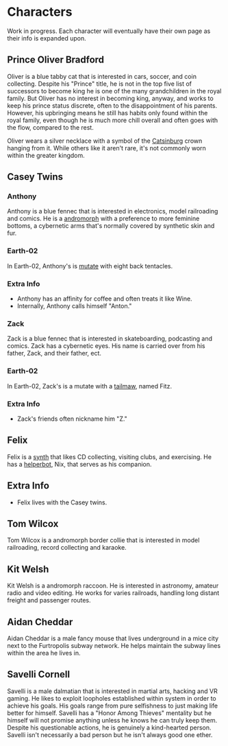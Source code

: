 # Characters

Work in progress. Each character will eventually have their own page as their info is expanded upon.

## Prince Oliver Bradford

Oliver is a blue tabby cat that is interested in cars, soccer, and coin collecting. Despite his "Prince" title, he is not in the top five list of successors to become king he is one of the many grandchildren in the royal family. But Oliver has no interest in becoming king, anyway, and works to keep his prince status discrete, often to the disappointment of his parents. However, his upbringing means he still has habits only found within the royal family, even though he is much more chill overall and often goes with the flow, compared to the rest. 

Oliver wears a silver necklace with a symbol of the [Catsinburg](./universe/locations.md) crown hanging from it. While others like it aren't rare, it's not commonly worn within the greater kingdom.

## Casey Twins

### Anthony

Anthony is a blue fennec that is interested in electronics, model railroading and comics. He is a [andromorph](./genetics/andromorph.md) with a preference to more feminine bottoms, a cybernetic arms that's normally covered by synthetic skin and fur.

### Earth-02

In Earth-02, Anthony's is [mutate](./genetics/mutates.md) with eight back tentacles.

### Extra Info

- Anthony has an affinity for coffee and often treats it like Wine. 
- Internally, Anthony calls himself "Anton."

### Zack

Zack is a blue fennec that is interested in skateboarding, podcasting and comics. Zack has a cybernetic eyes. His name is carried over from his father, Zack, and their father, ect.

### Earth-02

In Earth-02, Zack's is a mutate with a [tailmaw](./genetics/tailmaw.md), named Fitz.

### Extra Info

- Zack's friends often nickname him "Z."

## Felix

Felix is a [synth](./species/synths.md) that likes CD collecting, visiting clubs, and exercising. He has a [helperbot](https://synthspecies.com/wiki/Helperbots), Nix, that serves as his companion.

## Extra Info

- Felix lives with the Casey twins.

## Tom Wilcox

Tom Wilcox is a andromorph border collie that is interested in model railroading, record collecting and karaoke.

## Kit Welsh

Kit Welsh is a andromorph raccoon. He is interested in astronomy, amateur radio and video editing. He works for varies railroads, handling long distant freight and passenger routes.

## Aidan Cheddar

Aidan Cheddar is a male fancy mouse that lives underground in a mice city next to the Furtropolis subway network. He helps maintain the subway lines within the area he lives in.

## Savelli Cornell

Savelli is a male dalmatian that is interested in martial arts, hacking and VR gaming. He likes to exploit loopholes established within system in order to achieve his goals. His goals range from pure selfishness to just making life better for himself. Savelli has a "Honor Among Thieves" mentality but he himself will not promise anything unless he knows he can truly keep them. Despite his questionable actions, he is genuinely a kind-hearted person. Savelli isn't necessarily a bad person but he isn't always good one ether.